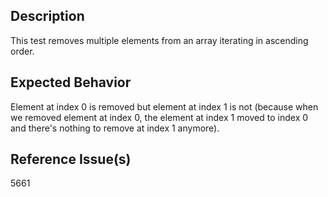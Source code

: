 ## Description

This test removes multiple elements from an array iterating in ascending order.

## Expected Behavior

Element at index 0 is removed but element at index 1 is not (because when we removed element at index 0, the element at index 1 moved to index 0 and there's nothing to remove at index 1 anymore).

## Reference Issue(s)

5661